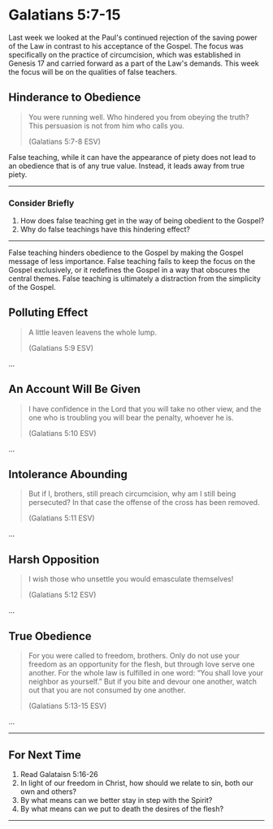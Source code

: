 # Galatians 5:7-15

Last week we looked at the Paul's continued rejection of the saving power of the Law in contrast to his acceptance of the Gospel. The focus was specifically on the practice of circumcision, which was established in Genesis 17 and carried forward as a part of the Law's demands. This week the focus will be on the qualities of false teachers.

## Hinderance to Obedience

> You were running well. Who hindered you from obeying the truth? This persuasion is not from him who calls you.
> 
> (Galatians 5:7-8 ESV)

False teaching, while it can have the appearance of piety does not lead to an obedience that is of any true value. Instead, it leads away from true piety.

---

### Consider Briefly

1. How does false teaching get in the way of being obedient to the Gospel?
2. Why do false teachings have this hindering effect?

---

False teaching hinders obedience to the Gospel by making the Gospel message of less importance. False teaching fails to keep the focus on the Gospel exclusively, or it redefines the Gospel in a way that obscures the central themes. False teaching is ultimately a distraction from the simplicity of the Gospel.

## Polluting Effect

> A little leaven leavens the whole lump.
> 
> (Galatians 5:9 ESV)

...

## An Account Will Be Given

> I have confidence in the Lord that you will take no other view, and the one who is troubling you will bear the penalty, whoever he is.
> 
> (Galatians 5:10 ESV)

...

## Intolerance Abounding

> But if I, brothers, still preach circumcision, why am I still being persecuted? In that case the offense of the cross has been removed.
> 
> (Galatians 5:11 ESV)

...

## Harsh Opposition

> I wish those who unsettle you would emasculate themselves!
> 
> (Galatians 5:12 ESV)

...

## True Obedience

> For you were called to freedom, brothers. Only do not use your freedom as an opportunity for the flesh, but through love serve one another. For the whole law is fulfilled in one word: “You shall love your neighbor as yourself.” But if you bite and devour one another, watch out that you are not consumed by one another.
> 
> (Galatians 5:13-15 ESV)

...

---

## For Next Time

1. Read Galataisn 5:16-26
2. In light of our freedom in Christ, how should we relate to sin, both our own and others?
3. By what means can we better stay in step with the Spirit?
4. By what means can we put to death the desires of the flesh?

---
